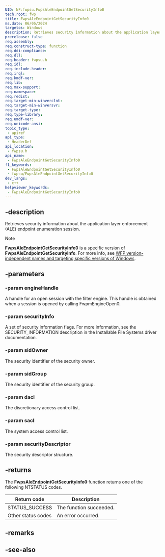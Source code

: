 ```yaml
---
UID: NF:fwpsu.FwpsAleEndpointGetSecurityInfo0
tech.root: fwp
title: FwpsAleEndpointGetSecurityInfo0
ms.date: 06/06/2024
targetos: Windows
description: Retrieves security information about the application layer enforcement (ALE) endpoint enumeration session.
prerelease: false
req.assembly: 
req.construct-type: function
req.ddi-compliance: 
req.dll: 
req.header: fwpsu.h
req.idl: 
req.include-header: 
req.irql: 
req.kmdf-ver: 
req.lib: 
req.max-support: 
req.namespace: 
req.redist: 
req.target-min-winverclnt: 
req.target-min-winversvr: 
req.target-type: 
req.type-library: 
req.umdf-ver: 
req.unicode-ansi: 
topic_type:
 - apiref
api_type:
 - HeaderDef
api_location:
 - fwpsu.h
api_name:
 - FwpsAleEndpointGetSecurityInfo0
f1_keywords:
 - FwpsAleEndpointGetSecurityInfo0
 - fwpsu/FwpsAleEndpointGetSecurityInfo0
dev_langs:
 - c++
helpviewer_keywords:
 - FwpsAleEndpointGetSecurityInfo0
---
```


## -description

Retrieves security information about the application layer enforcement (ALE) endpoint enumeration session.

> [!NOTE]
> **FwpsAleEndpointGetSecurityInfo0** is a specific version of **FwpsAleEndpointGetSecurityInfo**. For more info, see [WFP version-independent names and targeting specific versions of Windows](/windows/win32/fwp/wfp-version-independent-names-and-targeting-specific-versions-of-windows).

## -parameters

### -param engineHandle

A handle for an open session with the filter engine. This handle is obtained when a session is opened by calling FwpmEngineOpen0.

### -param securityInfo

A set of security information flags. For more information, see the SECURITY_INFORMATION description in the Installable File Systems driver documentation.

### -param sidOwner

The security identifier of the security owner.

### -param sidGroup

The security identifier of the security group.

### -param dacl

The discretionary access control list.

### -param sacl

The system access control list.

### -param securityDescriptor

The security descriptor structure.

## -returns

The **FwpsAleEndpointGetSecurityInfo0** function returns one of the following NTSTATUS codes.

|Return code|Description|
|-|-|
|STATUS_SUCCESS|The function succeeded.|
|Other status codes|An error occurred.|

## -remarks

## -see-also
